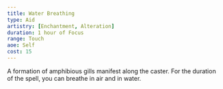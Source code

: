 ```yaml
---
title: Water Breathing
type: Aid
artistry: [Enchantment, Alteration]
duration: 1 hour of Focus
range: Touch
aoe: Self
cost: 15
---
```

A formation of amphibious gills manifest along the caster. For the duration of the spell, you can breathe in air and in water.
